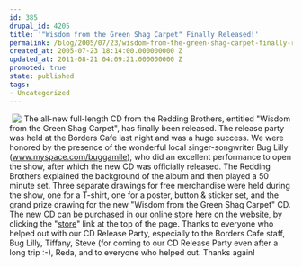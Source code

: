 ```yaml
---
id: 385
drupal_id: 4205
title: '"Wisdom from the Green Shag Carpet" Finally Released!'
permalink: /blog/2005/07/23/wisdom-from-the-green-shag-carpet-finally-released/
created_at: 2005-07-23 18:14:00.000000000 Z
updated_at: 2011-08-21 04:09:21.000000000 Z
promoted: true
state: published
tags:
- Uncategorized
---
```

<a href="http://www.reddingbrothers.com/store/"><img src="http://www.reddingbrothers.com/images/greenshagcarpet.gif" hspace="5" align="left"></a>The all-new full-length CD from the Redding Brothers, entitled "Wisdom from the Green Shag Carpet", has finally been released. The release party was held at the Borders Cafe last night and was a huge success. We were honored by the presence of the wonderful local singer-songwriter Bug Lilly (<a href="http://www.myspace.com/buggamile" target="_blank">www.myspace.com/buggamile</a>), who did an excellent performance to open the show, after which the new CD was officially released. The Redding Brothers explained the background of the album and then played a 50 minute set. Three separate drawings for free merchandise were held during the show, one for a T-shirt, one for a poster, button &amp; sticker set, and the grand prize drawing for the new "Wisdom from the Green Shag Carpet" CD. The new CD can be purchased in our <a href="http://www.reddingbrothers.com/store/">online store</a> here on the website, by clicking the "<a href="http://www.reddingbrothers.com/store/">store</a>" link at the top of the page. Thanks to everyone who helped out with our CD Release Party, especially to the Borders Cafe staff, Bug Lilly, Tiffany, Steve (for coming to our CD Release Party even after a long trip :-), Reda, and to everyone who helped out. Thanks again!
